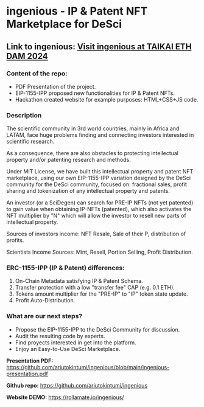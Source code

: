 # ingenious - IP & Patent NFT Marketplace for DeSci

## Link to ingenious: [Visit ingenious at TAIKAI ETH DAM 2024](https://taikai.network/cryptocanal/hackathons/ethdam2024/projects/cluy915zx00uzz301k2azg0f8/idea)

### Content of the repo:
- PDF Presentation of the project.
- EIP-1155-IPP proposed new functionalities for IP & Patent NFTs.
- Hackathon created website for example purposes: HTML+CSS+JS code.

### Description
The scientific community in 3rd world countries, mainly in Africa and LATAM, face huge problems finding and connecting investors interested in scientific research.

As a consequence, there are also obstacles to protecting intellectual property and/or patenting research and methods.

Under MIT License, we have built this intellectual property and patent NFT marketplace, using our own EIP-1155-IPP variation designed by the DeSci community for the DeSci community, focused on: fractional sales, profit sharing and tokenization of any intellectual property and patents.

An investor (or a SciDegen) can search for PRE-IP NFTs (not yet patented) to gain value when obtaining IP-NFTs (patented), which also activates the NFT multiplier by "N" which will allow the investor to resell new parts of intellectual property.

Sources of investors income: NFT Resale, Sale of their P, distribution of profits.

Scientists Income Sources: Mint, Resell, Portion Selling, Profit Distribution.

### ERC-1155-IPP (IP & Patent) differences:
1. On-Chain Metadata satisfying IP & Patent Schema.
2. Transfer protection with a low "transfer fee" CAP (e.g. 0.1 ETH).
3. Tokens amount multiplier for the "PRE-IP" to "IP" token state update.
4. Profit Auto-Distribution.

### What are our next steps?
- Propose the EIP-1155-IPP to the DeSci Community for discussion.
- Audit the resulting code by experts.
- Find proyects interested in get into the platform.
- Enjoy an Easy-to-Use DeSci Marketplace.

**Presentation PDF:** https://github.com/ariutokintumi/ingenious/blob/main/ingenious-presentation.pdf

**Github repo:** https://github.com/ariutokintumi/ingenious

**Website DEMO:** https://rollamate.io/ingenious/
